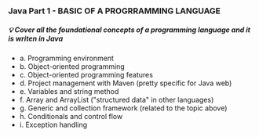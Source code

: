 ### Java Part 1 - BASIC OF A PROGRRAMMING LANGUAGE

##### 💡 Cover all the foundational concepts of a programming language and it is writen in Java

  - a. Programming environment
  - b. Object-oriented programming
  - c. Object-oriented programming features
  - d. Project management with Maven (pretty specific for Java web)
  - e. Variables and string method
  - f. Array and ArrayList ("structured data" in other languages)
  - g. Generic and collection framework (related to the topic above)
  - h. Conditionals and control flow
  - i. Exception handling